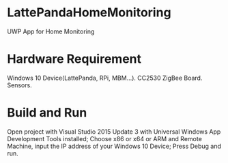 # LattePandaHomeMonitoring
UWP App for Home Monitoring
# Hardware Requirement
Windows 10 Device(LattePanda, RPi, MBM...).
CC2530 ZigBee Board.
Sensors.
# Build and Run
Open project with Visual Studio 2015 Update 3 with Universal Windows App Development Tools installed;
Choose x86 or x64 or ARM and Remote Machine, input the IP address of your Windows 10 Device;
Press Debug and run.
